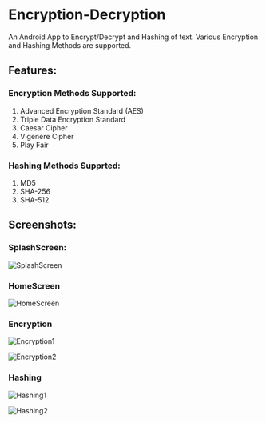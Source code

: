 # Encryption-Decryption
An Android App to Encrypt/Decrypt and Hashing of text. Various Encryption and Hashing Methods are supported. 

## Features:
### Encryption Methods Supported:
1. Advanced Encryption Standard (AES)
2. Triple Data Encryption Standard
3. Caesar Cipher
4. Vigenere Cipher
5. Play Fair
### Hashing Methods Supprted:
1. MD5
2. SHA-256
3. SHA-512

## Screenshots:

### SplashScreen:

![SplashScreen](https://raw.githubusercontent.com/Sanjupal3066/EHCF-Project/main/Screenshot/SplashScreen.jpg)

### HomeScreen

![HomeScreen](https://raw.githubusercontent.com/Sanjupal3066/EHCF-Project/main/Screenshot/HomeScreen.jpg)

### Encryption

![Encryption1](https://raw.githubusercontent.com/Sanjupal3066/EHCF-Project/main/Screenshot/Encryption1.jpg)

![Encryption2](https://raw.githubusercontent.com/Sanjupal3066/EHCF-Project/main/Screenshot/Encryption2.jpg)

### Hashing

![Hashing1](https://raw.githubusercontent.com/Sanjupal3066/EHCF-Project/main/Screenshot/Hash1.jpg)

![Hashing2](https://raw.githubusercontent.com/Sanjupal3066/EHCF-Project/main/Screenshot/Hash2.jpg)
